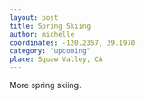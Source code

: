 ```yaml
---
layout: post
title: Spring Skiing
author: michelle
coordinates: -120.2357, 39.1970
category: "upcoming"
place: Squaw Valley, CA
---
```


More spring skiing.